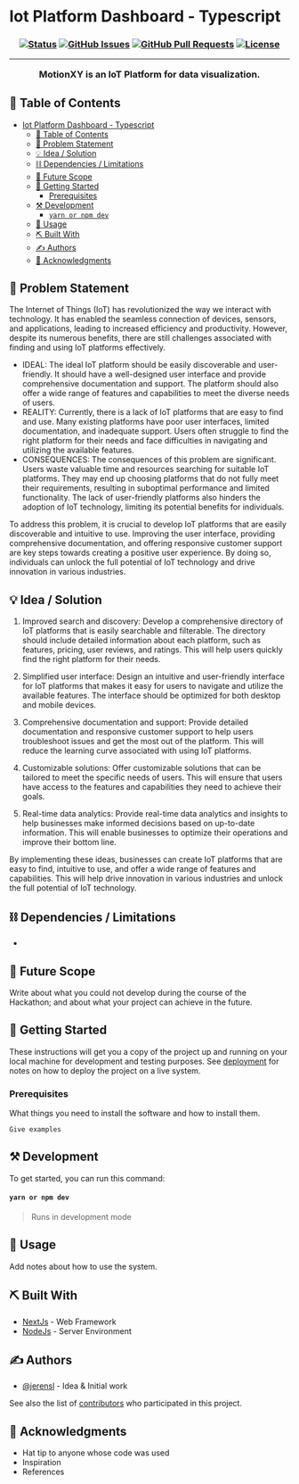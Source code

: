 # Iot Platform Dashboard - Typescript

<h3 align="center"MotionXY - IoT Platform</h3>

<div align="center">

[![Status](https://img.shields.io/badge/status-active-success.svg)]()
[![GitHub Issues](https://img.shields.io/github/issues/jerensl/motionxy_dashboard_typescript.svg)](https://github.com/jerensl/motionxy_dashboard_typescript/issues)
[![GitHub Pull Requests](https://img.shields.io/github/issues-pr/jerensl/motionxy_dashboard_typescript.svg)](https://github.com/jerensl/motionxy_dashboard_typescript/pulls)
[![License](https://img.shields.io/badge/license-MIT-blue.svg)](LICENSE.md)

</div>

---

<p align="center"> MotionXY is an IoT Platform for data visualization.
    <br> 
</p>

## 📝 Table of Contents

-   [Iot Platform Dashboard - Typescript](#iot-platform-dashboard---typescript)
    -   [📝 Table of Contents](#-table-of-contents)
    -   [🧐 Problem Statement ](#-problem-statement-)
    -   [💡 Idea / Solution ](#-idea--solution-)
    -   [⛓️ Dependencies / Limitations ](#️-dependencies--limitations-)
    -   [🚀 Future Scope ](#-future-scope-)
    -   [🏁 Getting Started ](#-getting-started-)
        -   [Prerequisites](#prerequisites)
    -   [⚒️ Development ](#️-development-)
        -   [`yarn or npm dev`](#yarn-or-npm-dev)
    -   [🎈 Usage ](#-usage-)
    -   [⛏️ Built With ](#️-built-with-)
    -   [✍️ Authors ](#️-authors-)
    -   [🎉 Acknowledgments ](#-acknowledgments-)

## 🧐 Problem Statement <a name = "problem_statement"></a>

The Internet of Things (IoT) has revolutionized the way we interact with technology. It has enabled the seamless connection of devices, sensors, and applications, leading to increased efficiency and productivity. However, despite its numerous benefits, there are still challenges associated with finding and using IoT platforms effectively.

-   IDEAL: The ideal IoT platform should be easily discoverable and user-friendly. It should have a well-designed user interface and provide comprehensive documentation and support. The platform should also offer a wide range of features and capabilities to meet the diverse needs of users.
-   REALITY: Currently, there is a lack of IoT platforms that are easy to find and use. Many existing platforms have poor user interfaces, limited documentation, and inadequate support. Users often struggle to find the right platform for their needs and face difficulties in navigating and utilizing the available features.
-   CONSEQUENCES: The consequences of this problem are significant. Users waste valuable time and resources searching for suitable IoT platforms. They may end up choosing platforms that do not fully meet their requirements, resulting in suboptimal performance and limited functionality. The lack of user-friendly platforms also hinders the adoption of IoT technology, limiting its potential benefits for individuals.

To address this problem, it is crucial to develop IoT platforms that are easily discoverable and intuitive to use. Improving the user interface, providing comprehensive documentation, and offering responsive customer support are key steps towards creating a positive user experience. By doing so, individuals can unlock the full potential of IoT technology and drive innovation in various industries.

## 💡 Idea / Solution <a name = "idea"></a>

1. Improved search and discovery: Develop a comprehensive directory of IoT platforms that is easily searchable and filterable. The directory should include detailed information about each platform, such as features, pricing, user reviews, and ratings. This will help users quickly find the right platform for their needs.

2. Simplified user interface: Design an intuitive and user-friendly interface for IoT platforms that makes it easy for users to navigate and utilize the available features. The interface should be optimized for both desktop and mobile devices.

3. Comprehensive documentation and support: Provide detailed documentation and responsive customer support to help users troubleshoot issues and get the most out of the platform. This will reduce the learning curve associated with using IoT platforms.

4. Customizable solutions: Offer customizable solutions that can be tailored to meet the specific needs of users. This will ensure that users have access to the features and capabilities they need to achieve their goals.

5. Real-time data analytics: Provide real-time data analytics and insights to help businesses make informed decisions based on up-to-date information. This will enable businesses to optimize their operations and improve their bottom line.

By implementing these ideas, businesses can create IoT platforms that are easy to find, intuitive to use, and offer a wide range of features and capabilities. This will help drive innovation in various industries and unlock the full potential of IoT technology.

## ⛓️ Dependencies / Limitations <a name = "limitations"></a>

-

## 🚀 Future Scope <a name = "future_scope"></a>

Write about what you could not develop during the course of the Hackathon; and about what your project can achieve
in the future.

## 🏁 Getting Started <a name = "getting_started"></a>

These instructions will get you a copy of the project up and running on your local machine for development
and testing purposes. See [deployment](#deployment) for notes on how to deploy the project on a live system.

### Prerequisites

What things you need to install the software and how to install them.

```
Give examples
```

## ⚒️ Development <a name="development"></a>

To get started, you can run this command:

#### `yarn or npm dev`

> Runs in development mode

## 🎈 Usage <a name="usage"></a>

Add notes about how to use the system.

## ⛏️ Built With <a name = "tech_stack"></a>

-   [NextJs](https://nextjs.org/) - Web Framework
-   [NodeJs](https://nodejs.org/en/) - Server Environment

## ✍️ Authors <a name = "authors"></a>

-   [@jerensl](https://github.com/jerensl) - Idea & Initial work

See also the list of [contributors](https://github.com/jerensl/motionxy_dashboard_typescript/contributors)
who participated in this project.

## 🎉 Acknowledgments <a name = "acknowledgments"></a>

-   Hat tip to anyone whose code was used
-   Inspiration
-   References
